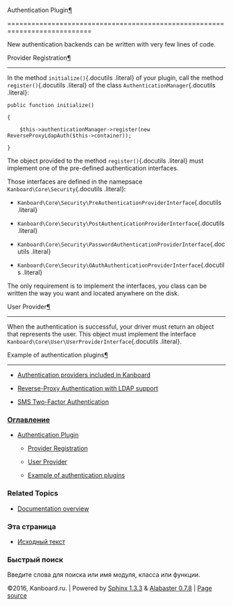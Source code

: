 Authentication Plugin[¶](#authentication-plugin "Ссылка на этот заголовок")

===========================================================================



New authentication backends can be written with very few lines of code.



Provider Registration[¶](#provider-registration "Ссылка на этот заголовок")

---------------------------------------------------------------------------



In the method `initialize()`{.docutils .literal} of your plugin, call the method `register()`{.docutils .literal} of the class `AuthenticationManager`{.docutils .literal}:



    public function initialize()

    {

        $this->authenticationManager->register(new ReverseProxyLdapAuth($this->container));

    }



The object provided to the method `register()`{.docutils .literal} must implement one of the pre-defined authentication interfaces.



Those interfaces are defined in the namepsace `Kanboard\Core\Security`{.docutils .literal}:



-   `Kanboard\Core\Security\PreAuthenticationProviderInterface`{.docutils .literal}

-   `Kanboard\Core\Security\PostAuthenticationProviderInterface`{.docutils .literal}

-   `Kanboard\Core\Security\PasswordAuthenticationProviderInterface`{.docutils .literal}

-   `Kanboard\Core\Security\OAuthAuthenticationProviderInterface`{.docutils .literal}



The only requirement is to implement the interfaces, you class can be written the way you want and located anywhere on the disk.



User Provider[¶](#user-provider "Ссылка на этот заголовок")

-----------------------------------------------------------



When the authentication is successful, your driver must return an object that represents the user. This object must implement the interface `Kanboard\Core\User\UserProviderInterface`{.docutils .literal}.



Example of authentication plugins[¶](#example-of-authentication-plugins "Ссылка на этот заголовок")

---------------------------------------------------------------------------------------------------



-   [Authentication providers included in Kanboard](https://github.com/fguillot/kanboard/tree/master/app/Auth)

-   [Reverse-Proxy Authentication with LDAP support](https://github.com/kanboard/plugin-reverse-proxy-ldap)

-   [SMS Two-Factor Authentication](https://github.com/kanboard/plugin-sms-2fa)



### [Оглавление](index.markdown)



-   [Authentication Plugin](#)

    -   [Provider Registration](#provider-registration)

    -   [User Provider](#user-provider)

    -   [Example of authentication plugins](#example-of-authentication-plugins)



### Related Topics



-   [Documentation overview](index.markdown)



### Эта страница



-   [Исходный текст](_sources/plugin-authentication.txt)



### Быстрый поиск



Введите слова для поиска или имя модуля, класса или функции.



©2016, Kanboard.ru. | Powered by [Sphinx 1.3.3](http://sphinx-doc.org/) & [Alabaster 0.7.8](https://github.com/bitprophet/alabaster) | [Page source](_sources/plugin-authentication.txt)


